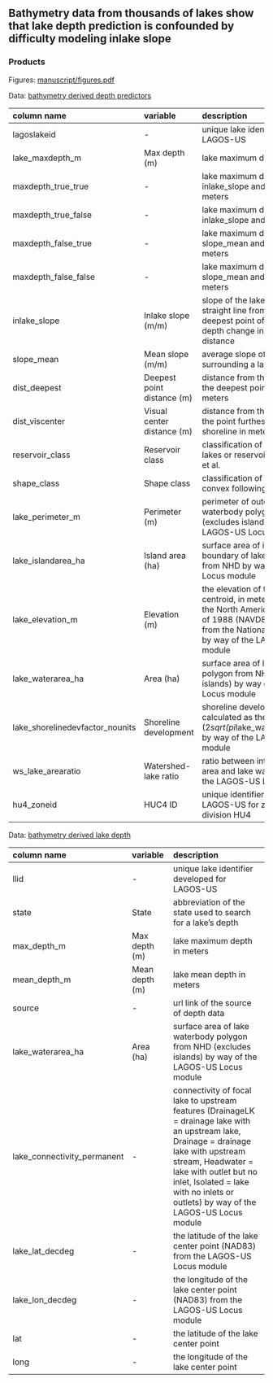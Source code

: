 
<!-- README.md is generated from README.Rmd. Please edit that file -->

## Bathymetry data from thousands of lakes show that lake depth prediction is confounded by difficulty modeling inlake slope

### Products

Figures: [manuscript/figures.pdf](manuscript/figures.pdf)

Data: [bathymetry derived depth
predictors](data/depth_predictors.csv)

| column name                       | variable                   | description                                                                                                                                                                                                   |
| :-------------------------------- | :------------------------- | :------------------------------------------------------------------------------------------------------------------------------------------------------------------------------------------------------------ |
| lagoslakeid                       | \-                         | unique lake identifier developed for LAGOS-US                                                                                                                                                                 |
| lake\_maxdepth\_m                 | Max depth (m)              | lake maximum depth in meters                                                                                                                                                                                  |
| maxdepth\_true\_true              | \-                         | lake maximum depth calculated from inlake\_slope and dist\_deepest in meters                                                                                                                                  |
| maxdepth\_true\_false             | \-                         | lake maximum depth calculated from inlake\_slope and dist\_viscenter                                                                                                                                          |
| maxdepth\_false\_true             | \-                         | lake maximum depth calculated from slope\_mean and dist\_deepest in meters                                                                                                                                    |
| maxdepth\_false\_false            | \-                         | lake maximum depth calculated from slope\_mean and dist\_viscenter in meters                                                                                                                                  |
| inlake\_slope                     | Inlake slope (m/m)         | slope of the lake bottom assuming a straight line from the shore to the deepest point of the lake in units of depth change in meters per meter distance                                                       |
| slope\_mean                       | Mean slope (m/m)           | average slope of the land surrounding a lake in a 100m buffer                                                                                                                                                 |
| dist\_deepest                     | Deepest point distance (m) | distance from the lake shoreline to the deepest point of the lake in meters                                                                                                                                   |
| dist\_viscenter                   | Visual center distance (m) | distance from the lake shoreline to the point furthest from the lake shoreline in meters                                                                                                                      |
| reservoir\_class                  | Reservoir class            | classification of lakes are natural lakes or reservoirs by way of Polus et al.                                                                                                                                |
| shape\_class                      | Shape class                | classification of lakes as concave or convex following Hakanson (1977)                                                                                                                                        |
| lake\_perimeter\_m                | Perimeter (m)              | perimeter of outer boundary of lake waterbody polygon from the NHD (excludes islands) by way of the LAGOS-US Locus module                                                                                     |
| lake\_islandarea\_ha              | Island area (ha)           | surface area of islands within outer boundary of lake waterbody polygon from NHD by way of the LAGOS-US Locus module                                                                                          |
| lake\_elevation\_m                | Elevation (m)              | the elevation of the lake polygon centroid, in meters (referenced to the North American Vertical Datum of 1988 (NAVD88)) and obtained from the National Elevation Dataset by way of the LAGOS-US Locus module |
| lake\_waterarea\_ha               | Area (ha)                  | surface area of lake waterbody polygon from NHD (excludes islands) by way of the LAGOS-US Locus module                                                                                                        |
| lake\_shorelinedevfactor\_nounits | Shoreline development      | shoreline development factor calculated as the lake\_perimeter\_m / (2*sqrt(pi*lake\_waterarea\_ha\*10000)) by way of the LAGOS-US Locus module                                                               |
| ws\_lake\_arearatio               | Watershed-lake ratio       | ratio between interlake watershed area and lake water area by way of the LAGOS-US Locus module                                                                                                                |
| hu4\_zoneid                       | HUC4 ID                    | unique identifier assigned by LAGOS-US for zones in the spatial division HU4                                                                                                                                  |

Data: [bathymetry derived lake
depth](data/00_bathy_depth/00_bathy_depth.csv)

| column name                   | variable       | description                                                                                                                                                                                                                                                                 |
| :---------------------------- | :------------- | :-------------------------------------------------------------------------------------------------------------------------------------------------------------------------------------------------------------------------------------------------------------------------- |
| llid                          | \-             | unique lake identifier developed for LAGOS-US                                                                                                                                                                                                                               |
| state                         | State          | abbreviation of the state used to search for a lake’s depth                                                                                                                                                                                                                 |
| max\_depth\_m                 | Max depth (m)  | lake maximum depth in meters                                                                                                                                                                                                                                                |
| mean\_depth\_m                | Mean depth (m) | lake mean depth in meters                                                                                                                                                                                                                                                   |
| source                        | \-             | url link of the source of depth data                                                                                                                                                                                                                                        |
| lake\_waterarea\_ha           | Area (ha)      | surface area of lake waterbody polygon from NHD (excludes islands) by way of the LAGOS-US Locus module                                                                                                                                                                      |
| lake\_connectivity\_permanent | \-             | connectivity of focal lake to upstream features (DrainageLK = drainage lake with an upstream lake, Drainage = drainage lake with upstream stream, Headwater = lake with outlet but no inlet, Isolated = lake with no inlets or outlets) by way of the LAGOS-US Locus module |
| lake\_lat\_decdeg             | \-             | the latitude of the lake center point (NAD83) from the LAGOS-US Locus module                                                                                                                                                                                                |
| lake\_lon\_decdeg             | \-             | the longitude of the lake center point (NAD83) from the LAGOS-US Locus module                                                                                                                                                                                               |
| lat                           | \-             | the latitude of the lake center point                                                                                                                                                                                                                                       |
| long                          | \-             | the longitude of the lake center point                                                                                                                                                                                                                                      |
